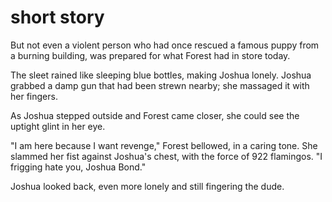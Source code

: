 # short story




   But not even a violent person who had once rescued a famous puppy from a burning building, was prepared for what Forest had in store today.

The sleet rained like sleeping blue bottles, making Joshua lonely. Joshua grabbed a damp gun that had been strewn nearby; she massaged it with her fingers.

As Joshua stepped outside and Forest came closer, she could see the uptight glint in her eye.

"I am here because I want revenge," Forest bellowed, in a caring tone. She slammed her fist against Joshua's chest, with the force of 922 flamingos. "I frigging hate you, Joshua Bond."

Joshua looked back, even more lonely and still fingering the dude.